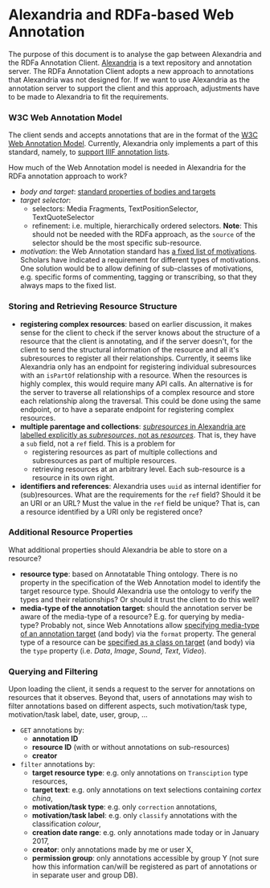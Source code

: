 # Alexandria and RDFa-based Web Annotation

The purpose of this document is to analyse the gap between Alexandria and the RDFa Annotation Client. [Alexandria](http://huygensing.github.io/alexandria/) is a text repository and annotation server. The RDFa Annotation Client adopts a new approach to annotations that Alexandria was not designed for. If we want to use Alexandria as the annotation server to support the client and this approach, adjustments have to be made to Alexandria to fit the requirements. 


### W3C Web Annotation Model

The client sends and accepts annotations that are in the format of the [W3C Web Annotation Model](https://www.w3.org/TR/annotation-model/#annotations). Currently, Alexandria only implements a part of this standard, namely, to [support IIIF annotation lists](http://huygensing.github.io/alexandria/alexandria-acceptance-tests/concordion/nl/knaw/huygens/alexandria/webannotation/WebAnnotation.html).

How much of the Web Annotation model is needed in Alexandria for the RDFa annotation approach to work?

- *body and target*: [standard properties of bodies and targets](https://www.w3.org/TR/annotation-model/#bodies-and-targets)
- *target selector*:
	- selectors: Media Fragments, TextPositionSelector, TextQuoteSelector
	- refinement: i.e. multiple, hierarchically ordered selectors. **Note**: This should not be needed with the RDFa approach, as the `source` of the selector should be the most specific sub-resource.
- *motivation*: the Web Annotation standard has [a fixed list of motivations](https://www.w3.org/TR/annotation-model/#motivation-and-purpose). Scholars have indicated a requirement for different types of motivations. One solution would be to allow defining of sub-classes of motivations, e.g. specific forms of commenting, tagging or transcribing, so that they always maps to the fixed list.

### Storing and Retrieving Resource Structure

- **registering complex resources**: based on earlier discussion, it makes sense for the client to check if the server knows about the structure of a resource that the client is annotating, and if the server doesn't, for the client to send the structural information of the resource and all it's subresources to register all their relationships. Currently, it seems like Alexandria only has an endpoint for registering individual subresources with an `isPartOf` relationship with a resource. When the resources is highly complex, this would require many API calls. An alternative is for the server to traverse all relationships of a complex resource and store each relationship along the traversal. This could be done using the same endpoint, or to have a separate endpoint for registering complex resources.
- **multiple parentage and collections**: [*subresources* in Alexandria are labelled explicitly as *subresources*, not as *resources*](http://huygensing.github.io/alexandria/alexandria-acceptance-tests/concordion/nl/knaw/huygens/alexandria/resource/Anatomy.html). That is, they have a `sub` field, not a `ref` field. This is a problem for 
	- registering resources as part of multiple collections and subresources as part of multiple resources. 
	- retrieving resources at an arbitrary level. Each sub-resource is a resource in its own right.
- **identifiers and references**: Alexandria uses `uuid` as internal identifier for (sub)resources. What are the requirements for the `ref` field? Should it be an URI or an URL? Must the value in the `ref` field be unique? That is, can a resource identified by a URI only be registered once?

### Additional Resource Properties

What additional properties should Alexandria be able to store on a resource? 

- **resource type**: based on Annotatable Thing ontology. There is no property in the specification of the Web Annotation model to identify the target resource type. Should Alexandria use the ontology to verify the types and their relationships? Or should it trust the client to do this well? 
- **media-type of the annotation target**: should the annotation server be aware of the media-type of a resource? E.g. for querying by media-type? Probably not, since Web Annotations allow [specifying media-type of an annotation target](https://www.w3.org/TR/annotation-model/#external-web-resources) (and body) via the `format` property. The general type of a resource can be [specified as a class on target](https://www.w3.org/TR/annotation-model/#classes) (and body) via the `type` property (i.e. *Data*, *Image*, *Sound*, *Text*, *Video*).


### Querying and Filtering

Upon loading the client, it sends a request to the server for annotations on resources that it observes. Beyond that, users of annotations may wish to filter annotations based on different aspects, such motivation/task type, motivation/task label, date, user, group, ...

- `GET` annotations by:
	- **annotation ID**
	- **resource ID** (with or without annotations on sub-resources)
	- **creator**
- `filter` annotations by:
	- **target resource type**: e.g. only annotations on `Transciption` type resources,
	- **target text**: e.g. only annotations on text selections containing *cortex china*,
	- **motivation/task type**: e.g. only `correction` annotations,
	- **motivation/task label**: e.g. only `classify` annotations with the classification *colour*,
	- **creation date range**: e.g. only annotations made today or in January 2017,
	- **creator**: only annotations made by me or user X,
	- **permission group**: only annotations accessible by group Y (not sure how this information can/will be registered as part of annotations or in separate user and group DB).

